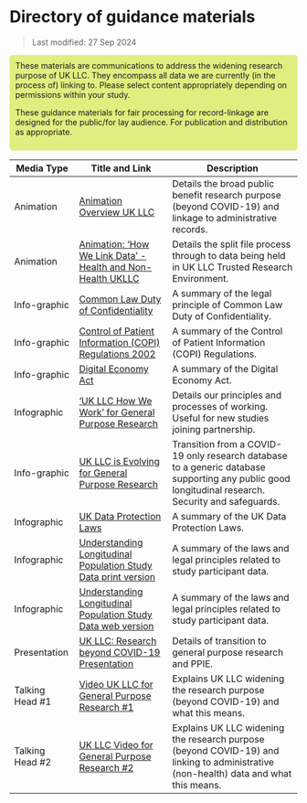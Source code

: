 # Directory of guidance materials  

> Last modified: 27 Sep 2024

<div style="background-color: #e2ed80; padding: 10px; border-radius: 5px;">
These materials are communications to address the widening research purpose of UK LLC.
They encompass all data we are currently (in the process of) linking to.
Please select content appropriately depending on permissions within your study.

These guidance materials for fair processing for record-linkage are designed for the public/for lay audience. For publication and distribution as appropriate. 
</div>


| Media Type              | Title and Link                                                                                                  | Description                                                                                                                   | 
|-------------------------|-----------------------------------------------------------------------------------------------------------------|-------------------------------------------------------------------------------------------------------------------------------|
| Animation               | [Animation Overview UK LLC](https://www.youtube.com/watch?v=QfyaG3zemcs)                                     | Details the broad public benefit research purpose (beyond COVID-19) and linkage to administrative records.                  |
| Animation               | [Animation: ‘How We Link Data’ - Health and Non-Health UKLLC](https://www.youtube.com/watch?v=FXnHc8R3UW0) | Details the split file process through to data being held in UK LLC Trusted Research Environment.                           |
| Info-graphic            | [Common Law Duty of Confidentiality](_static/Infographic_CommonLawDutyOfConfidentiality_UKLLCv1_MED-COM-008.pdf) | A summary of the legal principle of Common Law Duty of Confidentiality.                                                       |
| Info-graphic            | [Control of Patient Information (COPI) Regulations 2002](_static/Infographic_COPI_Section251_UKLLCv1_MED-COM-009.pdf) | A summary of the Control of Patient Information (COPI) Regulations.                                                          |
| Info-graphic            | [Digital Economy Act](_static/Infographic_DigitalEconomyAct_UKLLCv1_MED-COM-010.pdf) | A summary of the Digital Economy Act.                                                                                         |
| Infographic            | [‘UK LLC How We Work’ for General Purpose Research](_static/Infographic_HowWeWork_GeneralPurposeResearch_UKLLCv2-MED-COM-005.png) | Details our principles and processes of working. Useful for new studies joining partnership.                                  |
| Info-graphic            | [UK LLC is Evolving for General Purpose Research](_static/Infographic_WeAreEvolving_MovingToGeneralPurposeResearch_UKLLCv1_MED-COM-006.png) | Transition from a COVID-19 only research database to a generic database supporting any public good longitudinal research. Security and safeguards. |
| Infographic            | [UK Data Protection Laws](_static/Infographic_UKDataProtectionLaws_UKLLCv1_MED-COM-011.pdf) | A summary of the UK Data Protection Laws.                                                                                      |
| Infographic            | [Understanding Longitudinal Population Study Data print version](_static/Infographic_CombinedSummary_PRINT%20ONLY_UKLLCv1_MED-COM-012.pdf) | A summary of the laws and legal principles related to study participant data.                                                 |
| Infographic            | [Understanding Longitudinal Population Study Data web version](_static/Infographic_CombinedSummary_WebVersion_UKLLCv1_MED-COM-012.pdf) | A summary of the laws and legal principles related to study participant data.                                                 |
| Presentation            | [UK LLC: Research beyond COVID-19 Presentation](_static/Slides_GeneralPurposeResearch_PPIEIntroUKLLCv1-MED-COM-007.pptx) | Details of transition to general purpose research and PPIE.                                                                    |
| Talking Head #1         | [Video UK LLC for General Purpose Research #1](https://www.youtube.com/watch?v=dPvz2U2qwRs)                    | Explains UK LLC widening the research purpose (beyond COVID-19) and what this means.                                          |
| Talking Head #2         | [UK LLC Video for General Purpose Research #2](https://www.youtube.com/watch?v=SBwQ5PcyRIc)                    | Explains UK LLC widening the research purpose (beyond COVID-19) and linking to administrative (non-health) data and what this means. | 

 